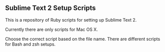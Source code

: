 ## Sublime Text 2 Setup Scripts

This is a repository of Ruby scripts for setting up Sublime Text 2. 

Currently there are only scripts for Mac OS X.

Choose the correct script based on the file name. There are different scripts for Bash and zsh setups.